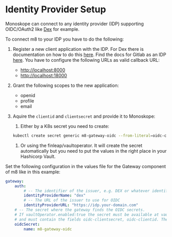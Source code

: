 # Identity Provider Setup

Monoskope can connect to any identity provider (IDP) supporting OIDC/OAuth2
like [Dex](https://dexidp.io/) for example.

To connect m8 to your IDP you have to do the following:

1. Register a new client application with the IDP.
For Dex there is documentation on how to do this [here](https://dexidp.io/docs/using-dex/#configuring-your-app).
Find the docs for Gitlab as an IDP [here](https://docs.gitlab.com/ee/integration/oauth_provider.html).
You have to configure the following URLs as valid callback URL:

    * <http://localhost:8000>
    * <http://localhost:18000>

1. Grant the following scopes to the new application:

    * openid
    * profile
    * email

1. Aquire the `clientid` and `clientsecret` and provide it to Monoskope:

    1. Either by a K8s secret you need to create:

    ```bash
    kubectl create secret generic m8-gateway-oidc --from-literal=oidc-clientid=<clientid> --from-literal=oidc-clientsecret=<clientsecret> --from-literal=oidc-nonce=<somerandomstring>
    ```

    1. Or using the finleap/vaultoperator. It will create the secret automatically but you need to put the values in the right place in your Hashicorp Vault.

Set the following configuration in the values file for the Gateway component of m8 like in this example:

```yaml
gateway:
    auth:
        # -- The identifier of the issuer, e.g. DEX or whatever identifies your identities upstream
        identityProviderName: "dex"
        # -- The URL of the issuer to use for OIDC
        identityProviderURL: "https://idp.your-domain.com"
    # -- The secret where the gateway finds the OIDC secrets.
    # If vaultOperator.enabled:true the secret must be available at vaultOperator.basePath/gateway/oidc
    # and must contain the fields oidc-clientsecret, oidc-clientid. The oidc-nonce is generated automatically.
    oidcSecret:
        name: m8-gateway-oidc
```

